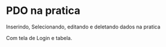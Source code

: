 <h1> PDO na pratica </h1>

Inserindo, Selecionando, editando e deletando dados na pratica<br>

Com tela de Login e  tabela.
